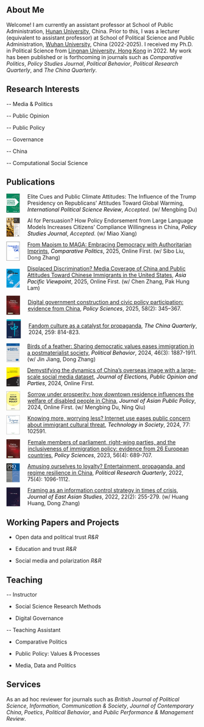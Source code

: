 ## About Me

Welcome! I am currently an assistant professor at School of Public Administration, [Hunan University](https://www-en.hnu.edu.cn/), China. Prior to this, I was a lecturer (equivalent to assistant professor) at School of Political Science and Public Administration, [Wuhan University](https://en.whu.edu.cn/), China (2022-2025). I received my Ph.D. in Political Science from [Lingnan University, Hong Kong](https://www.ln.edu.hk/) in 2022. My work has been published or is forthcoming in journals such as *Comparative Politics*, *Policy Studies Journal*, *Political Behavior*, *Political Research Quarterly*, and *The China Quarterly*.

## Research Interests

-- Media & Politics

-- Public Opinion

-- Public Policy 

-- Governance

-- China

-- Computational Social Science

## Publications

<div style="display:flex; align-items:center; margin-bottom:12px;">
    <img src="docs/assets/ipsr.png" alt="IPSR" width="50" height="50" style="margin-right:20px;">
    <span>
      Elite Cues and Public Climate Attitudes: The Influence of the Trump Presidency on Republicans’ Attitudes Toward Global Warming, 
      <span style="font-style:italic; color:black;">International Political Science Review</span>, 
      <i>Accepted</i>. (w/ Mengbing Du)
    </span>
  </div>

  <div style="display:flex; align-items:center; margin-bottom:12px;">
    <img src="docs/assets/psj_new.png" alt="PSJ" width="50" height="50" style="margin-right:20px;">
    <span>
      AI for Persuasion? How Policy Endorsement from Large Language Models Increases Citizens’ Compliance Willingness in China, 
      <span style="font-style:italic; color:black;">Policy Studies Journal</span>, 
      <i>Accepted</i>. (w/ Miao Xiang)
    </span>
  </div>

  <div style="display:flex; align-items:center; margin-bottom:12px;">
    <img src="docs/assets/cp_new.png" alt="CP" width="50" height="50" style="margin-right:20px;">
    <span>
      <a href="https://www.ingentaconnect.com/content/cuny/cp/pre-prints/content-jcpo2589;jsessionid=1tfqmkbwl3r5z.x-ic-live-01">From Maoism to MAGA: Embracing Democracy with Authoritarian Imprints</a>, 
      <span style="font-style:italic; color:black;">Comparative Politics</span>, 2025, Online First. (w/ Sibo Liu, Dong Zhang)
    </span>
  </div>

  <div style="display:flex; align-items:center; margin-bottom:12px;">
    <img src="docs/assets/apv.png" alt="APV" width="50" height="50" style="margin-right:20px;">
    <span>
      <a href="https://onlinelibrary.wiley.com/doi/abs/10.1111/apv.12449">Displaced Discrimination? Media Coverage of China and Public Attitudes Toward Chinese Immigrants in the United States</a>, 
      <span style="font-style:italic; color:black;">Asia Pacific Viewpoint</span>, 2025, Online First. (w/ Chen Zhang, Pak Hung Lam)
    </span>
  </div>

  <div style="display:flex; align-items:center; margin-bottom:12px;">
    <img src="docs/assets/ps.jpg" alt="PS" width="50" height="50" style="margin-right:20px;">
    <span>
      <a href="https://link.springer.com/article/10.1007/s11077-025-09576-7">Digital government construction and civic policy participation: evidence from China</a>, 
      <span style="font-style:italic; color:black;">Policy Sciences</span>, 2025, 58(2): 345–367.
    </span>
  </div>

  <div style="display:flex; align-items:center; margin-bottom:12px;">
    <img src="docs/assets/cq.png" alt="CQ" width="50" height="50" style="margin-right:20px;">
    <span>
      <a href="https://www.cambridge.org/core/journals/china-quarterly/article/abs/fandom-culture-as-a-catalyst-for-propaganda/F652D4643CDC257658C4D8305DFB2705">Fandom culture as a catalyst for propaganda</a>, 
      <span style="font-style:italic; color:black;">The China Quarterly</span>, 2024, 259: 814-823.
    </span>
  </div>

  <div style="display:flex; align-items:center; margin-bottom:12px;">
    <img src="docs/assets/pobe.jpg" alt="POBE" width="50" height="50" style="margin-right:20px;">
    <span>
      <a href="https://link.springer.com/article/10.1007/s11109-023-09900-y">Birds of a feather: Sharing democratic values eases immigration in a postmaterialist society</a>, 
      <span style="font-style:italic; color:black;">Political Behavior</span>, 2024, 46(3): 1887-1911. (w/ Jin Jiang, Dong Zhang)
    </span>
  </div>

  <div style="display:flex; align-items:center; margin-bottom:12px;">
    <img src="docs/assets/jepop.png" alt="JEPOP" width="50" height="50" style="margin-right:20px;">
    <span>
      <a href="https://www.tandfonline.com/doi/abs/10.1080/17457289.2024.2421562">Demystifying the dynamics of China’s overseas image with a large-scale social media dataset</a>, 
      <span style="font-style:italic; color:black;">Journal of Elections, Public Opinion and Parties</span>, 2024, Online First.
    </span>
  </div>

  <div style="display:flex; align-items:center; margin-bottom:12px;">
    <img src="docs/assets/japp.jpg" alt="JAPP" width="50" height="50" style="margin-right:20px;">
    <span>
      <a href="https://www.tandfonline.com/doi/abs/10.1080/17516234.2024.2372136">Sorrow under prosperity: how downtown residence influences the welfare of disabled people in China</a>, 
      <span style="font-style:italic; color:black;">Journal of Asian Public Policy</span>, 2024, Online First. (w/ Mengbing Du, Ning Qiu)
    </span>
  </div>

  <div style="display:flex; align-items:center; margin-bottom:12px;">
    <img src="docs/assets/tis.jpg" alt="TiS" width="50" height="50" style="margin-right:20px;">
    <span>
      <a href="https://www.sciencedirect.com/science/article/abs/pii/S0160791X24001398">Knowing more, worrying less? Internet use eases public concern about immigrant cultural threat</a>, 
      <span style="font-style:italic; color:black;">Technology in Society</span>, 2024, 77: 102591.
    </span>
  </div>

  <div style="display:flex; align-items:center; margin-bottom:12px;">
    <img src="docs/assets/ps.jpg" alt="PS" width="50" height="50" style="margin-right:20px;">
    <span>
      <a href="https://link.springer.com/article/10.1007/s11077-023-09516-3">Female members of parliament, right-wing parties, and the inclusiveness of immigration policy: evidence from 26 European countries</a>, 
      <span style="font-style:italic; color:black;">Policy Sciences</span>, 2023, 56(4): 689-707.
    </span>
  </div>

  <div style="display:flex; align-items:center; margin-bottom:12px;">
    <img src="docs/assets/prq.png" alt="PRQ" width="50" height="50" style="margin-right:20px;">
    <span>
      <a href="https://journals.sagepub.com/doi/abs/10.1177/10659129211049389">Amusing ourselves to loyalty? Entertainment, propaganda, and regime resilience in China</a>, 
      <span style="font-style:italic; color:black;">Political Research Quarterly</span>, 2022, 75(4): 1096-1112.
    </span>
  </div>

  <div style="display:flex; align-items:center; margin-bottom:12px;">
    <img src="docs/assets/jeas.jpg" alt="JEAS" width="50" height="50" style="margin-right:20px;">
    <span>
      <a href="https://www.cambridge.org/core/journals/journal-of-east-asian-studies/article/framing-as-an-information-control-strategy-in-times-of-crisis/7604E7F9879144E6257B5923C434A2BD">Framing as an information control strategy in times of crisis</a>, 
      <span style="font-style:italic; color:black;">Journal of East Asian Studies</span>, 2022, 22(2): 255-279. (w/ Huang Huang, Dong Zhang)
    </span>
  </div>
   
## Working Papers and Projects

- Open data and political trust *R&R*

- Education and trust *R&R*

- Social media and polarization *R&R*

## Teaching

-- Instructor 

- Social Science Research Methods

- Digital Governance 

-- Teaching Assistant

- Comparative Politics

- Public Policy: Values & Processes

- Media, Data and Politics

## Services

As an ad hoc reviewer for journals such as *British Journal of Political Science*, *Information, Communication & Society*, *Journal of Contemporary China*, *Poetics*, *Political Behavior*, and *Public Performance & Management Review*.
